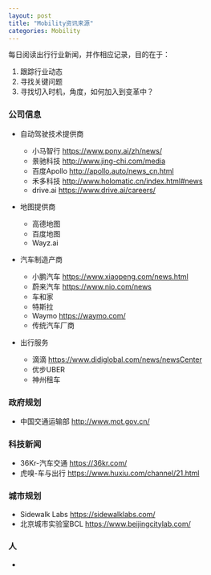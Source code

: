 ```yaml
---
layout: post
title: "Mobility资讯来源"
categories: Mobility
---
```


每日阅读出行行业新闻，并作相应记录，目的在于：
1. 跟踪行业动态
2. 寻找关键问题
3. 寻找切入时机，角度，如何加入到变革中？

### 公司信息
* 自动驾驶技术提供商
    * 小马智行 https://www.pony.ai/zh/news/
    * 景驰科技 http://www.jing-chi.com/media
    * 百度Apollo http://apollo.auto/news_cn.html
    * 禾多科技 http://www.holomatic.cn/index.html#news
    * drive.ai https://www.drive.ai/careers/

* 地图提供商
    * 高德地图
    * 百度地图
    * Wayz.ai

* 汽车制造产商
    * 小鹏汽车 https://www.xiaopeng.com/news.html
    * 蔚来汽车 https://www.nio.com/news
    * 车和家 
    * 特斯拉
    * Waymo https://waymo.com/
    * 传统汽车厂商

* 出行服务
    * 滴滴 https://www.didiglobal.com/news/newsCenter
    * 优步UBER
    * 神州租车

### 政府规划
* 中国交通运输部 http://www.mot.gov.cn/

### 科技新闻
* 36Kr-汽车交通 https://36kr.com/
* 虎嗅-车与出行 https://www.huxiu.com/channel/21.html

### 城市规划
* Sidewalk Labs https://sidewalklabs.com/
* 北京城市实验室BCL https://www.beijingcitylab.com/

### 人
* 